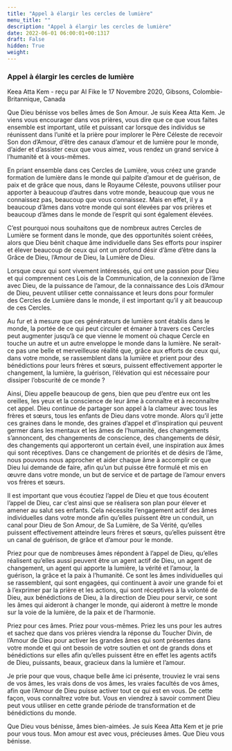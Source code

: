 ```yaml
---
title: "Appel à élargir les cercles de lumière"
menu_title: ""
description: "Appel à élargir les cercles de lumière"
date: 2022-06-01 06:00:01+00:1317
draft: False
hidden: True
weight:
---
```

### Appel à élargir les cercles de lumière

Keea Atta Kem - reçu par Al Fike le 17 Novembre 2020, Gibsons, Colombie-Britannique, Canada

Que Dieu bénisse vos belles âmes de Son Amour. Je suis Keea Atta Kem. Je viens vous encourager dans vos prières, vous dire que ce que vous faites ensemble est important, utile et puissant car lorsque des individus se réunissent dans l’unité et la prière pour implorer le Père Céleste de recevoir Son don d’Amour, d’être des canaux d’amour et de lumière pour le monde, d’aider et d’assister ceux que vous aimez, vous rendez un grand service à l’humanité et à vous-mêmes.

En priant ensemble dans ces Cercles de Lumière, vous créez une grande formation de lumière dans le monde qui palpite d’amour et de guérison, de paix et de grâce que nous, dans le Royaume Céleste, pouvons utiliser pour apporter à beaucoup d’autres dans votre monde, beaucoup que vous ne connaissez pas, beaucoup que vous connaissez. Mais en effet, il y a beaucoup d’âmes dans votre monde qui sont élevées par vos prières et beaucoup d’âmes dans le monde de l’esprit qui sont également élevées.

C’est pourquoi nous souhaitons que de nombreux autres Cercles de Lumière se forment dans le monde, que des opportunités soient créées, alors que Dieu bénit chaque âme individuelle dans Ses efforts pour inspirer et élever beaucoup de ceux qui ont un profond désir d’âme d’être dans la Grâce de Dieu, l’Amour de Dieu, la Lumière de Dieu.

Lorsque ceux qui sont vivement intéressés, qui ont une passion pour Dieu et qui comprennent ces Lois de la Communication, de la connexion de l’âme avec Dieu, de la puissance de l’amour, de la connaissance des Lois d’Amour de Dieu, peuvent utiliser cette connaissance et leurs dons pour formuler des Cercles de Lumière dans le monde, il est important qu’il y ait beaucoup de ces Cercles.

Au fur et à mesure que ces générateurs de lumière sont établis dans le monde, la portée de ce qui peut circuler et émaner à travers ces Cercles peut augmenter jusqu’à ce que vienne le moment où chaque Cercle en touche un autre et un autre enveloppe le monde dans la lumière. Ne serait-ce pas une belle et merveilleuse réalité que, grâce aux efforts de ceux qui, dans votre monde, se rassemblent dans la lumière et prient pour des bénédictions pour leurs frères et sœurs, puissent effectivement apporter le changement, la lumière, la guérison, l’élévation qui est nécessaire pour dissiper l’obscurité de ce monde ?

Ainsi, Dieu appelle beaucoup de gens, bien que peu d’entre eux ont les oreilles, les yeux et la conscience de leur âme à connaître et à reconnaître cet appel. Dieu continue de partager son appel à la clameur avec tous les frères et sœurs, tous les enfants de Dieu dans votre monde. Alors qu’il jette ces graines dans le monde, des graines d’appel et d’inspiration qui peuvent germer dans les mentaux et les âmes de l’humanité, des changements s’annoncent, des changements de conscience, des changements de désir, des changements qui apporteront un certain éveil, une inspiration aux âmes qui sont réceptives. Dans ce changement de priorités et de désirs de l’âme, nous pouvons nous approcher et aider chaque âme à accomplir ce que Dieu lui demande de faire, afin qu’un but puisse être formulé et mis en œuvre dans votre monde, un but de service et de partage de l’amour envers vos frères et sœurs.

Il est important que vous écoutiez l’appel de Dieu et que tous écoutent l’appel de Dieu, car c’est ainsi que se réalisera son plan pour élever et amener au salut ses enfants. Cela nécessite l’engagement actif des âmes individuelles dans votre monde afin qu’elles puissent être un conduit, un canal pour Dieu de Son Amour, de Sa Lumière, de Sa Vérité, qu’elles puissent effectivement atteindre leurs frères et sœurs, qu’elles puissent être un canal de guérison, de grâce et d’amour pour le monde.

Priez pour que de nombreuses âmes répondent à l’appel de Dieu, qu’elles réalisent qu’elles aussi peuvent être un agent actif de Dieu, un agent de changement, un agent qui apporte la lumière, la vérité et l’amour, la guérison, la grâce et la paix à l’humanité. Ce sont les âmes individuelles qui se rassemblent, qui sont engagées, qui continuent à avoir une grande foi et à l’exprimer par la prière et les actions, qui sont réceptives à la volonté de Dieu, aux bénédictions de Dieu, à la direction de Dieu pour servir, ce sont les âmes qui aideront à changer le monde, qui aideront à mettre le monde sur la voie de la lumière, de la paix et de l’harmonie.

Priez pour ces âmes. Priez pour vous-mêmes. Priez les uns pour les autres et sachez que dans vos prières viendra la réponse du Toucher Divin, de l’Amour de Dieu pour activer les grandes âmes qui sont présentes dans votre monde et qui ont besoin de votre soutien et ont de grands dons et bénédictions sur elles afin qu’elles puissent être en effet les agents actifs de Dieu, puissants, beaux, gracieux dans la lumière et l’amour.

Je prie pour que vous, chaque belle âme ici présente, trouviez le vrai sens de vos âmes, les vrais dons de vos âmes, les vraies facultés de vos âmes, afin que l’Amour de Dieu puisse activer tout ce qui est en vous. De cette façon, vous connaîtrez votre but. Vous en viendrez à savoir comment Dieu peut vous utiliser en cette grande période de transformation et de bénédictions du monde.

Que Dieu vous bénisse, âmes bien-aimées. Je suis Keea Atta Kem et je prie pour vous tous. Mon amour est avec vous, précieuses âmes. Que Dieu vous bénisse.
